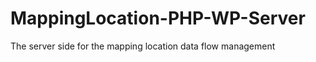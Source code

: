 MappingLocation-PHP-WP-Server
=============================

The server side for the mapping location data flow management
